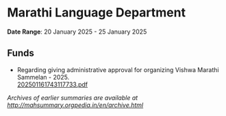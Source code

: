 # Marathi Language Department

**Date Range**: 20 January 2025 - 25 January 2025


## Funds
- Regarding giving administrative approval for organizing Vishwa Marathi Sammelan - 2025.\
  [202501161743117733.pdf](https://gr.maharashtra.gov.in/Site/Upload/Government%20Resolutions/English/202501161743117733.pdf)


*Archives of earlier summaries are available at http://mahsummary.orgpedia.in/en/archive.html*